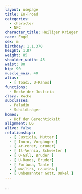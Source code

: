 ```yaml
---
layout: usepage
title: En-Troad
categories:
  - character
  - NPC
character_title: Heiliger Krieger
race: Engel
sex: m
birthday: 1.1.370
height: 1.87
weight: 85
shoulder_width: 45
waist: 80
hip: 90
muscle_mass: 40
alias:
  - [ Toadi, U-Ranos]
functions:
  - Recke der Justicia
class: Recke
subclasses:
  - Paladin
  - Schildträger
homes:
  - Hof der Gerechtigkeit
alignment: LG
alive: false
relationships:
  - [ Justicia, Mutter ]
  - [ Inoro, Vorgänger ]
  - [ Ar-Merer, Bruder]
  - [ Il-Vernia, Schwester ]
  - [ O-Gall, Bruder ]
  - [ U-Ranos, Bruder]
  - [ Fortuna, Tante ]
  - [ Meilira, Cousine ]
  - [ Unbenannter Gott, Onkel ]
---
```


...